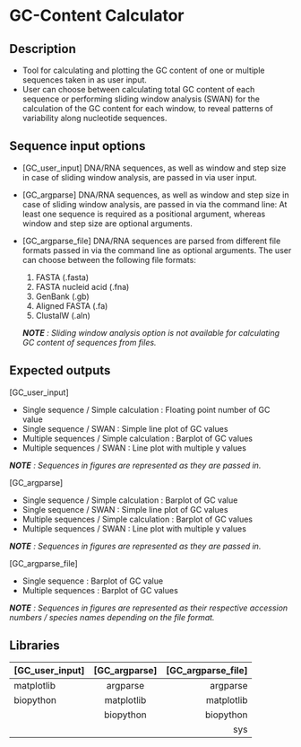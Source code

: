 # GC-Content Calculator 

## Description 
* Tool for calculating and plotting the GC content of one or multiple sequences taken in as user input. 
* User can choose between calculating total GC content of each sequence or performing sliding window analysis (SWAN) for the calculation of the GC content for each window,
  to reveal patterns of variability along nucleotide sequences.

## Sequence input options
- [GC_user_input] DNA/RNA sequences, as well as window and step size in case of sliding window analysis, are passed in via user input.
- [GC_argparse] DNA/RNA sequences, as well as window and step size in case of sliding window analysis, are passed in via the command line: At least one sequence is required as a positional argument,
whereas window and step size are optional arguments.
- [GC_argparse_file] DNA/RNA sequences are parsed from different file formats passed in via the command line as optional arguments. The user can choose between the following file formats:
  1. FASTA (.fasta)      
  2. FASTA nucleid acid (.fna) 
  3. GenBank (.gb)
  4. Aligned FASTA (.fa)
  5. ClustalW (.aln)
  
  _**NOTE** : Sliding window analysis option is not available for calculating GC content of sequences from files._

## Expected outputs
[GC_user_input]
* Single sequence / Simple calculation    : Floating point number of GC value
* Single sequence / SWAN                  : Simple line plot of GC values
* Multiple sequences / Simple calculation : Barplot of GC values
* Multiple sequences / SWAN               : Line plot with multiple y values

_**NOTE** : Sequences in figures are represented as they are passed in._

[GC_argparse]
* Single sequence / Simple calculation    : Barplot of GC value
* Single sequence / SWAN                  : Simple line plot of GC values
* Multiple sequences / Simple calculation : Barplot of GC values
* Multiple sequences / SWAN               : Line plot with multiple y values
  
_**NOTE** : Sequences in figures are represented as they are passed in._

[GC_argparse_file]
* Single sequence    : Barplot of GC value
* Multiple sequences : Barplot of GC values
  
_**NOTE** : Sequences in figures are represented as their respective accession numbers / species names depending on the file format._

## Libraries
| [GC_user_input] | [GC_argparse] | [GC_argparse_file] |
| --------------- |:-------------:| ------------------:|
|   matplotlib    |    argparse   |       argparse     |
|   biopython     |   matplotlib  |      matplotlib    |
|                 |   biopython   |      biopython     |
|                 |               |         sys        |
